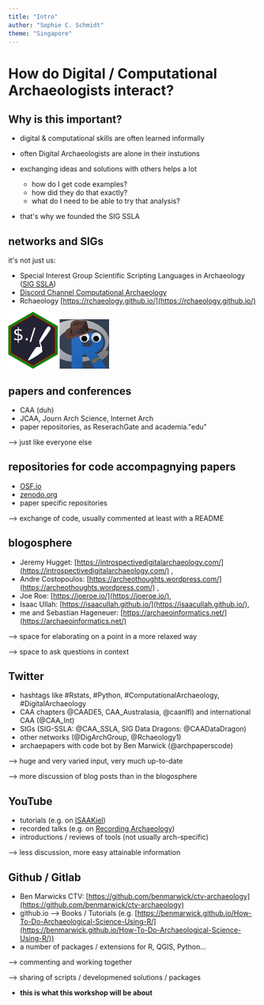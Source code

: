 ```yaml
---
title: "Intro"
author: "Sophie C. Schmidt"
theme: "Singapore"
---
```


# How do Digital / Computational Archaeologists interact?

## Why is this important?

- digital & computational skills are often learned informally
- often Digital Archaeologists are alone in their instutions
- exchanging ideas and solutions with others helps a lot
  - how do I get code examples?
  - how did they do that exactly?
  - what do I need to be able to try that analysis?

- that's why we founded the SIG SSLA


## networks and SIGs

it's not just us:

- Special Interest Group Scientific Scripting Languages in Archaeology ([SIG SSLA](https://sslarch.github.io/))
- [Discord Channel Computational Archaeology](https://discord.com/invite/Z9UXwjASM5)
- Rchaeology [https://rchaeology.github.io/](https://rchaeology.github.io/)

![](./images/logo.png)
![](./images/Rchaeology_logo.jpg)

## papers and conferences

- CAA (duh)
- JCAA, Journ Arch Science, Internet Arch
- paper repositories, as ReserachGate and academia."edu"

--> just like everyone else


## repositories for code accompagnying papers

- [OSF.io](https://osf.io/)
- [zenodo.org](https://zenodo.org/)
- paper specific repositories

--> exchange of code, usually commented at least with a README

## blogosphere

- Jeremy Hugget: [https://introspectivedigitalarchaeology.com/](https://introspectivedigitalarchaeology.com/) ,
- Andre Costopoulos: [https://archeothoughts.wordpress.com/](https://archeothoughts.wordpress.com/) ,
- Joe Roe: [https://joeroe.io/](https://joeroe.io/),
- Isaac Ullah: [https://isaacullah.github.io/](https://isaacullah.github.io/),
- me and Sebastian Hageneuer: [https://archaeoinformatics.net/](https://archaeoinformatics.net/)

--> space for elaborating on a point in a more relaxed way

--> space to ask questions in context


## Twitter

- hashtags like #Rstats, #Python, #ComputationalArchaeology, #DigitalArchaeology
- CAA chapters @CAADE5, CAA_Australasia, @caanlfl) and international CAA (@CAA_Int)
- SIGs (SIG-SSLA: @CAA_SSLA, SIG Data Dragons: @CAADataDragon)
- other networks (@DigArchGroup, @Rchaeology1)
- archaepapers with code bot by Ben Marwick (@archpaperscode)

--> huge and very varied input, very much up-to-date

--> more discussion of blog posts than in the blogosphere

## YouTube

- tutorials (e.g. on [ISAAKiel](https://www.youtube.com/channel/UCNhj3I--Xhm1plgLpR2V2Cw))
- recorded talks (e.g. on [Recording Archaeology](https://www.youtube.com/c/RecordingArchaeologyVideos))
- introductions / reviews of tools (not usually arch-specific)

--> less discussion, more easy attainable information

## Github / Gitlab
- Ben Marwicks CTV: [https://github.com/benmarwick/ctv-archaeology](https://github.com/benmarwick/ctv-archaeology) 
- github.io --> Books / Tutorials (e.g. [https://benmarwick.github.io/How-To-Do-Archaeological-Science-Using-R/](https://benmarwick.github.io/How-To-Do-Archaeological-Science-Using-R/))
- a number of packages / extensions for R, QGIS, Python...

--> commenting and working together

--> sharing of scripts / developmened solutions / packages

- **this is what this workshop will be about**
